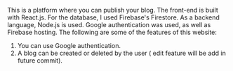 This is a platform where you can publish your blog. The front-end is built with React.js. For the database, I used Firebase's Firestore. As a backend language, Node.js is used. Google authentication was used, as well as Firebase hosting.
The following are some of the features of this website:
1. You can use Google authentication.
2. A blog can be created or deleted by the user ( edit feature will be add in future commit).